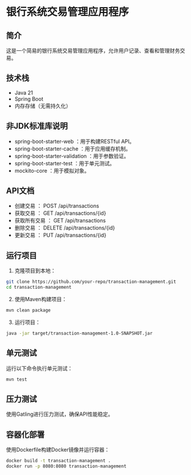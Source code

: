 # 银行系统交易管理应用程序

## 简介
这是一个简易的银行系统交易管理应用程序，允许用户记录、查看和管理财务交易。

## 技术栈
- Java 21
- Spring Boot
- 内存存储（无需持久化）

## 非JDK标准库说明
- spring-boot-starter-web ：用于构建RESTful API。
- spring-boot-starter-cache ：用于应用缓存机制。
- spring-boot-starter-validation ：用于参数验证。
- spring-boot-starter-test ：用于单元测试。
- mockito-core ：用于模拟对象。

## API文档
- 创建交易 ： POST /api/transactions
- 获取交易 ： GET /api/transactions/{id}
- 获取所有交易 ： GET /api/transactions
- 删除交易 ： DELETE /api/transactions/{id}
- 更新交易 ： PUT /api/transactions/{id}

## 运行项目
1. 克隆项目到本地：
```bash
git clone https://github.com/your-repo/transaction-management.git
cd transaction-management
```
2. 使用Maven构建项目：
```bash
mvn clean package
 ```

3. 运行项目：
```bash
java -jar target/transaction-management-1.0-SNAPSHOT.jar
 ```


## 单元测试
运行以下命令执行单元测试：

```bash
mvn test
 ```

## 压力测试
使用Gatling进行压力测试，确保API性能稳定。

## 容器化部署
使用Dockerfile构建Docker镜像并运行容器：

```bash
docker build -t transaction-management .
docker run -p 8080:8080 transaction-management
 ```